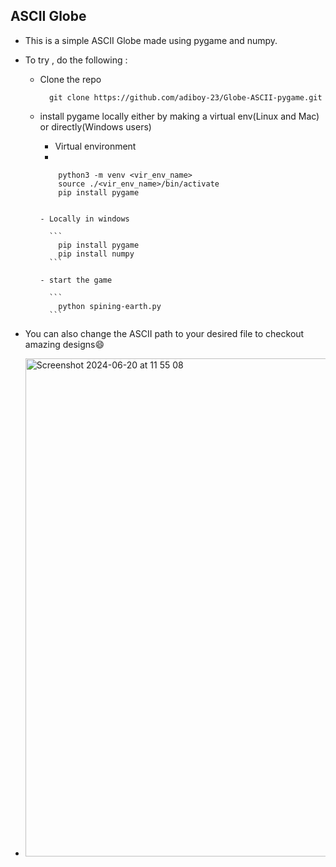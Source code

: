 ## ASCII Globe 
- This is a simple ASCII Globe made using pygame and numpy.
- To try , do the following :
  - Clone the repo

    ```
      git clone https://github.com/adiboy-23/Globe-ASCII-pygame.git
    ```

  - install pygame locally either by making a virtual env(Linux and Mac) or directly(Windows users)
    
    - Virtual environment
    - 
          
            python3 -m venv <vir_env_name>
            source ./<vir_env_name>/bin/activate
            pip install pygame
          
          
        - Locally in windows
          
          ```
            pip install pygame
            pip install numpy
          ```

        - start the game
          
          ```
            python spining-earth.py
          ```

- You can also change the ASCII path to your desired file to checkout amazing designs😄

- <img width="797" alt="Screenshot 2024-06-20 at 11 55 08" src="https://github.com/adiboy-23/Globe-ASCII-pygame/assets/123615666/a8f573c7-cfd9-4484-9c44-7faa94fec8c9">
